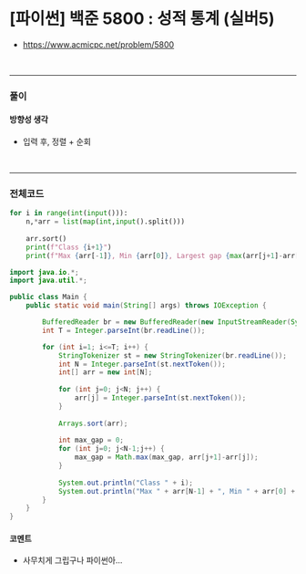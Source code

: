 # **\[파이썬\] 백준 5800 : 성적 통계 (실버5)**
* https://www.acmicpc.net/problem/5800
<br>


---

### **풀이**

#### **방향성 생각**
* 입력 후, 정렬 + 순회

<br>

---

### **전체코드**
```python
for i in range(int(input())):
    n,*arr = list(map(int,input().split()))
    
    arr.sort()
    print(f"Class {i+1}")
    print(f"Max {arr[-1]}, Min {arr[0]}, Largest gap {max(arr[j+1]-arr[j] for j in range(n-1))}")
```

```java
import java.io.*;
import java.util.*;

public class Main {
    public static void main(String[] args) throws IOException {

        BufferedReader br = new BufferedReader(new InputStreamReader(System.in));
        int T = Integer.parseInt(br.readLine());

        for (int i=1; i<=T; i++) {
            StringTokenizer st = new StringTokenizer(br.readLine());
            int N = Integer.parseInt(st.nextToken());
            int[] arr = new int[N];
            
            for (int j=0; j<N; j++) {
                arr[j] = Integer.parseInt(st.nextToken());
            }
            
            Arrays.sort(arr);
            
            int max_gap = 0;
            for (int j=0; j<N-1;j++) {
                max_gap = Math.max(max_gap, arr[j+1]-arr[j]);
            }
            
            System.out.println("Class " + i);
            System.out.println("Max " + arr[N-1] + ", Min " + arr[0] + ", Largest gap " + max_gap);
        }
    }
}
```

#### **코멘트**

* 사무치게 그립구나 파이썬아...
